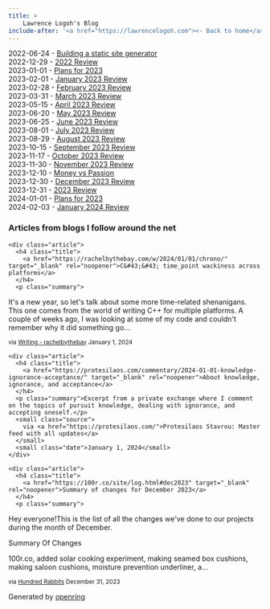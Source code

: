 ```yaml
---
title: > 
    Lawrence Logoh's Blog
include-after: '<a href="https://lawrencelogoh.com"><- Back to home</a>'
---
```


2022-06-24 - [Building a static site generator](https://lawrencelogoh.com/blog/building_ssg.html)  
2022-12-29 - [2022 Review](https://lawrencelogoh.com/blog/2022_review.html)  
2023-01-01 - [Plans for 2023](https://lawrencelogoh.com/blog/2023_plans.html)  
2023-02-01 - [January 2023 Review](https://lawrencelogoh.com/blog/jan_2023_review.html)  
2023-02-28 - [February 2023 Review](https://lawrencelogoh.com/blog/feb_2023_review.html)  
2023-03-31 - [March 2023 Review](https://lawrencelogoh.com/blog/mar_2023_review.html)  
2023-05-15 - [April 2023 Review](https://lawrencelogoh.com/blog/apr_2023_review.html)  
2023-06-20 - [May 2023 Review](https://lawrencelogoh.com/blog/may_2023_review.html)  
2023-06-25 - [June 2023 Review](https://lawrencelogoh.com/blog/jun_2023_review.html)  
2023-08-01 - [July 2023 Review](https://lawrencelogoh.com/blog/july_2023_review.html)  
2023-08-29 - [August 2023 Review](https://lawrencelogoh.com/blog/august_2023_review.html)  
2023-10-15 - [September 2023 Review](https://lawrencelogoh.com/blog/sept_2023_review.html)  
2023-11-17 - [October 2023 Review](https://lawrencelogoh.com/blog/oct_2023_review.html)  
2023-11-30 - [November 2023 Review](https://lawrencelogoh.com/blog/nov_2023_review.html)  
2023-12-10 - [Money vs Passion](https://lawrencelogoh.com/blog/money_vs_passion.html)  
2023-12-30 - [December 2023 Review](https://lawrencelogoh.com/blog/dec_2023_review.html)  
2023-12-31 - [2023 Review](https://lawrencelogoh.com/blog/2023_review.html)  
2024-01-01 - [Plans for 2023](https://lawrencelogoh.com/blog/2024_plans.html)  
2024-02-03 - [January 2024 Review](https://lawrencelogoh.com/blog/jan_2024_review.html)  

<section class="webring">
  <h3>Articles from blogs I follow around the net</h3>
  <section class="articles">
    
    <div class="article">
      <h4 class="title">
        <a href="https://rachelbythebay.com/w/2024/01/01/chrono/" target="_blank" rel="noopener">C&#43;&#43; time_point wackiness across platforms</a>
      </h4>
      <p class="summary">


It&#39;s a new year, so let&#39;s talk about some more time-related shenanigans.  
This one comes from the world of writing C++ for multiple platforms.
A couple of weeks ago, I was looking at some of my code and couldn&#39;t 
remember why it did something go…</p>
      <small class="source">
        via <a href="https://rachelbythebay.com/w/">Writing - rachelbythebay</a>
      </small>
      <small class="date">January 1, 2024</small>
    </div>
    
    <div class="article">
      <h4 class="title">
        <a href="https://protesilaos.com/commentary/2024-01-01-knowledge-ignorance-acceptance/" target="_blank" rel="noopener">About knowledge, ignorance, and acceptance</a>
      </h4>
      <p class="summary">Excerpt from a private exchange where I comment on the topics of pursuit knowledge, dealing with ignorance, and accepting oneself.</p>
      <small class="source">
        via <a href="https://protesilaos.com/">Protesilaos Stavrou: Master feed with all updates</a>
      </small>
      <small class="date">January 1, 2024</small>
    </div>
    
    <div class="article">
      <h4 class="title">
        <a href="https://100r.co/site/log.html#dec2023" target="_blank" rel="noopener">Summary of changes for December 2023</a>
      </h4>
      <p class="summary">
Hey everyone!This is the list of all the changes we&#39;ve done to our projects during the month of December.

Summary Of Changes

  100r.co, added solar cooking experiment, making seamed box cushions, making saloon cushions, moisture prevention underliner, a…</p>
      <small class="source">
        via <a href="https://100r.co">Hundred Rabbits</a>
      </small>
      <small class="date">December 31, 2023</small>
    </div>
    
  </section>
  <p class="attribution">
    Generated by
    <a href="https://git.sr.ht/~sircmpwn/openring">openring</a>
  </p>
</section>
